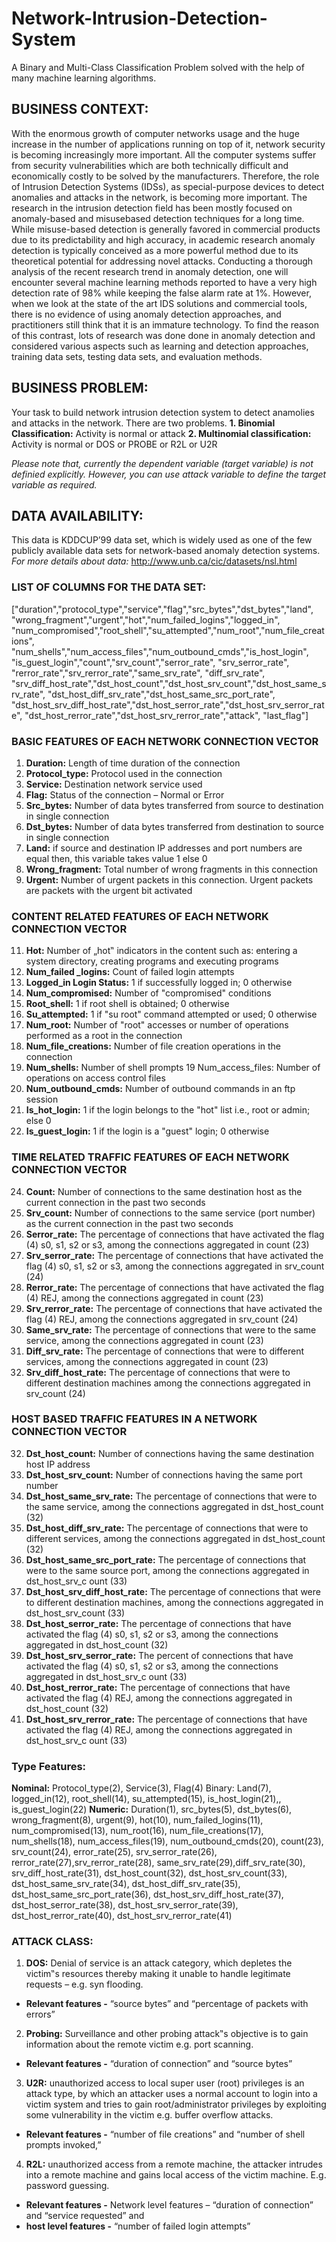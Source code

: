 # Network-Intrusion-Detection-System
A Binary and Multi-Class Classification Problem solved with the help of many machine learning algorithms.

## BUSINESS CONTEXT:
  With the enormous growth of computer networks usage and the huge increase in the number of applications running on top of it, network security is becoming increasingly more important. All the computer systems suffer from security vulnerabilities which are both technically difficult and economically costly to be solved by the manufacturers. Therefore, the role of Intrusion Detection Systems (IDSs), as special-purpose devices to detect anomalies and attacks in the network, is becoming more important. The research in the intrusion detection field has been mostly focused on anomaly-based and misusebased detection techniques for a long time. While misuse-based detection is generally favored in commercial products due to its predictability and high accuracy, in academic research anomaly detection is typically conceived as a more powerful method due to its theoretical potential for addressing novel attacks. Conducting a thorough analysis of the recent research trend in anomaly detection, one will encounter several machine learning methods reported to have a very high detection rate of 98% while keeping the false alarm rate at 1%. However, when we look at the state of the art IDS solutions and commercial tools, there is no evidence of using anomaly detection approaches, and practitioners still think that it is an immature technology. To find the reason of this contrast, lots of research was done done in anomaly detection and considered various aspects such as learning and detection approaches, training data sets, testing data sets, and evaluation methods.
  
## BUSINESS PROBLEM:
  Your task to build network intrusion detection system to detect anamolies and attacks in the network. There are two problems.
  **1. Binomial Classification:** Activity is normal or attack
  **2. Multinomial classification:** Activity is normal or DOS or PROBE or R2L or U2R 
  
  *Please note that, currently the dependent variable (target variable) is not definied explicitly. However, you can use attack variable to define the target variable as required.* 
 
## DATA AVAILABILITY:
  This data is KDDCUP’99 data set, which is widely used as one of the few publicly available data sets for network-based anomaly detection systems.
 *For more details about data:* http://www.unb.ca/cic/datasets/nsl.html 
 
  ### LIST OF COLUMNS FOR THE DATA SET:
  ["duration","protocol_type","service","flag","src_bytes","dst_bytes","land", "wrong_fragment","urgent","hot","num_failed_logins","logged_in", "num_compromised","root_shell","su_attempted","num_root","num_file_creations", "num_shells","num_access_files","num_outbound_cmds","is_host_login", "is_guest_login","count","srv_count","serror_rate", "srv_serror_rate", "rerror_rate","srv_rerror_rate","same_srv_rate", "diff_srv_rate",
"srv_diff_host_rate","dst_host_count","dst_host_srv_count","dst_host_same_srv_rate", "dst_host_diff_srv_rate","dst_host_same_src_port_rate", "dst_host_srv_diff_host_rate","dst_host_serror_rate","dst_host_srv_serror_rate", "dst_host_rerror_rate","dst_host_srv_rerror_rate","attack", "last_flag"]

### BASIC FEATURES OF EACH NETWORK CONNECTION VECTOR
1. **Duration:** Length of time duration of the connection
2. **Protocol_type:** Protocol used in the connection 
3. **Service:** Destination network service used 
4. **Flag:** Status of the connection – Normal or Error 
5. **Src_bytes:** Number of data bytes transferred from source to destination in single connection 
6. **Dst_bytes:** Number of data bytes transferred from destination to source in single connection 
7. **Land:** if source and destination IP addresses and port numbers are equal then, this variable takes value 1 else 0 
8. **Wrong_fragment:** Total number of wrong fragments in this connection 
9. **Urgent:** Number of urgent packets in this connection. Urgent packets are packets with the urgent bit activated

### CONTENT RELATED FEATURES OF EACH NETWORK CONNECTION VECTOR 
11. **Hot:** Number of „hot‟ indicators in the content such as: entering a system directory, creating programs and executing programs 
12. **Num_failed _logins:** Count of failed login attempts 
13. **Logged_in Login Status:** 1 if successfully logged in; 0 otherwise 
14. **Num_compromised:** Number of "compromised" conditions 
15. **Root_shell:** 1 if root shell is obtained; 0 otherwise 
16. **Su_attempted:** 1 if "su root" command attempted or used; 0 otherwise 
17. **Num_root:** Number of "root" accesses or number of operations performed as a root in the connection 
18. **Num_file_creations:** Number of file creation operations in the connection 
19. **Num_shells:** Number of shell prompts 19 Num_access_files: Number of operations on access control files 
20. **Num_outbound_cmds:** Number of outbound commands in an ftp session 
21. **Is_hot_login:** 1 if the login belongs to the "hot" list i.e., root or admin; else 0 
22. **Is_guest_login:** 1 if the login is a "guest" login; 0 otherwise

### TIME RELATED TRAFFIC FEATURES OF EACH NETWORK CONNECTION VECTOR 
24. **Count:** Number of connections to the same destination host as the current connection in the past two seconds 
25. **Srv_count:** Number of connections to the same service (port number) as the current connection in the past two seconds 
26. **Serror_rate:** The percentage of connections that have activated the flag (4) s0, s1, s2 or s3, among the connections aggregated in count (23) 
27. **Srv_serror_rate:** The percentage of connections that have activated the flag (4) s0, s1, s2 or s3, among the connections aggregated in srv_count (24) 
28. **Rerror_rate:** The percentage of connections that have activated the flag (4) REJ, among the connections aggregated in count (23) 
29. **Srv_rerror_rate:** The percentage of connections that have activated the flag (4) REJ, among the connections aggregated in srv_count (24) 
30. **Same_srv_rate:** The percentage of connections that were to the same service, among the connections aggregated in count (23) 
31. **Diff_srv_rate:** The percentage of connections that were to different services, among the connections aggregated in count (23)
32. **Srv_diff_host_rate:** The percentage of connections that were to different destination machines among the connections aggregated in srv_count (24) 

### HOST BASED TRAFFIC FEATURES IN A NETWORK CONNECTION VECTOR 
32. **Dst_host_count:** Number of connections having the same destination host IP address 
33. **Dst_host_srv_count:** Number of connections having the same port number 
34. **Dst_host_same_srv_rate:** The percentage of connections that were to the same service, among the connections aggregated in dst_host_count (32) 
35. **Dst_host_diff_srv_rate:** The percentage of connections that were to different services, among the connections aggregated in dst_host_count (32) 
36. **Dst_host_same_src_port_rate:** The percentage of connections that were to the same source port, among the connections aggregated in dst_host_srv_c ount (33) 
37. **Dst_host_srv_diff_host_rate:** The percentage of connections that were to different destination machines, among the connections aggregated in dst_host_srv_count (33) 
38. **Dst_host_serror_rate:** The percentage of connections that have activated the flag (4) s0, s1, s2 or s3, among the connections aggregated in dst_host_count (32) 
39. **Dst_host_srv_serror_rate:** The percent of connections that have activated the flag (4) s0, s1, s2 or s3, among the connections aggregated in dst_host_srv_c ount (33) 
40. **Dst_host_rerror_rate:** The percentage of connections that have activated the flag (4) REJ, among the connections aggregated in dst_host_count (32) 
41. **Dst_host_srv_rerror_rate:** The percentage of connections that have activated the flag (4) REJ, among the connections aggregated in dst_host_srv_c ount (33) 

### Type Features: 
**Nominal:** Protocol_type(2), Service(3), Flag(4) Binary: Land(7), logged_in(12), root_shell(14), su_attempted(15), is_host_login(21),, is_guest_login(22) 
**Numeric:** Duration(1), src_bytes(5), dst_bytes(6), wrong_fragment(8), urgent(9), hot(10), num_failed_logins(11), num_compromised(13), num_root(16), num_file_creations(17), num_shells(18), num_access_files(19), num_outbound_cmds(20), count(23), srv_count(24), error_rate(25), srv_serror_rate(26), rerror_rate(27),srv_rerror_rate(28), same_srv_rate(29),diff_srv_rate(30), srv_diff_host_rate(31), dst_host_count(32), dst_host_srv_count(33), dst_host_same_srv_rate(34), dst_host_diff_srv_rate(35), dst_host_same_src_port_rate(36), dst_host_srv_diff_host_rate(37), dst_host_serror_rate(38), dst_host_srv_serror_rate(39), dst_host_rerror_rate(40), dst_host_srv_rerror_rate(41) 

### ATTACK CLASS:
1.  **DOS:** Denial of service is an attack category, which depletes the victim‟s resources thereby making it unable to handle legitimate requests – e.g. syn flooding. 
* **Relevant features -** “source bytes” and “percentage of packets with errors”
2.  **Probing:** Surveillance and other probing attack‟s objective is to gain information about the remote victim e.g. port scanning.
* **Relevant features -** “duration of connection” and “source bytes” 
3.  **U2R:** unauthorized access to local super user (root) privileges is an attack type, by which an attacker uses a normal account to login into a victim system and tries to gain root/administrator privileges by exploiting some vulnerability in the victim e.g. buffer overflow attacks.
* **Relevant features -** “number of file creations” and “number of shell prompts invoked,” 
4.  **R2L:** unauthorized access from a remote machine, the attacker intrudes into a remote machine and gains local access of the victim machine. E.g. password guessing.
* **Relevant features -** Network level features – “duration of connection” and “service requested” and
* **host level features -** “number of failed login attempts”
